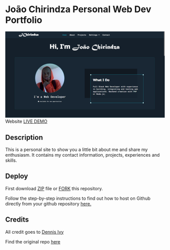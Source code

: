 # João Chirindza Personal Web Dev Portfolio
![Web Dev Portfolio](images/jc_webpage.png?raw=true "Web Dev Portfolio")
Website <a href="https://JChirindza.github.io/" target='_blank'>LIVE DEMO</a>

## Description
This is a personal site to show you a little bit about me and share my enthusiasm. It contains my contact information, projects, experiences and skills.

[6]: http://www.github.com/JChirindza

## Deploy
First download [ZIP](https://github.com/JChirindza/JChirindza.github.io/archive/refs/heads/master.zip) file or [FORK](https://JChirindza.github.io/fork) this repository.

Follow the step-by-step instructions to find out how to host on Github directly from your github repository <a href='https://pages.github.com/' target='_blank'>here.</a>

## Credits
All credit goes to <a href="https://github.com/divanov11/" target='_blank'>Dennis Ivy</a>

Find the original repo <a href='https://github.com/divanov11/portfolio-website' target='_blank'>here</a>
